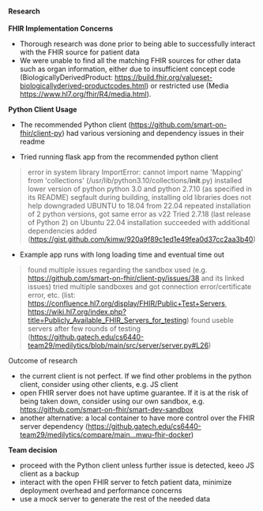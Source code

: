 #### Research

**FHIR Implementation Concerns**
- Thorough research was done prior to being able to successfully interact with the FHIR source for patient data
- We were unable to find all the matching FHIR sources for other data such as organ information, either due to insufficient concept code (BiologicallyDerivedProduct: https://build.fhir.org/valueset-biologicallyderived-productcodes.html) or restricted use (Media https://www.hl7.org/fhir/R4/media.html).

**Python Client Usage**
- The recommended Python client (https://github.com/smart-on-fhir/client-py) had various versioning and dependency issues in their readme

- Tried running flask app from the recommended python client 
> error in system library
ImportError: cannot import name 'Mapping' from 'collections' (/usr/lib/python3.10/collections/__init__.py)
> installed lower version of python
> python 3.0 and python 2.7.10 (as specified in its README)
> segfault during building, installing old libraries does not help
> downgraded UBUNTU to 18.04 from 22.04
> repeated installation of 2 python versions, got same error as v22
> Tried 2.7.18 (last release of Python 2) on Ubuntu 22.04
> installation succeeded with additional dependencies added (https://gist.github.com/kimw/920a9f89c1ed1e49fea0d37cc2aa3b40)
 
- Example app runs with long loading time and eventual time out
> found multiple issues regarding the sandbox used (e.g. https://github.com/smart-on-fhir/client-py/issues/38 and its linked issues)
> tried multiple sandboxes and got connection error/certificate error, etc. (list: https://confluence.hl7.org/display/FHIR/Public+Test+Servers, https://wiki.hl7.org/index.php?title=Publicly_Available_FHIR_Servers_for_testing)
> found useble servers after few rounds of testing (https://github.gatech.edu/cs6440-team29/medilytics/blob/main/src/server/server.py#L26)
 
Outcome of research
- the current client is not perfect. If we find other problems in the python client, consider using other clients, e.g. JS client 
- open FHIR server does not have uptime guarantee. If it is at the risk of being taken down, consider using our own sandbox, e.g. https://github.com/smart-on-fhir/smart-dev-sandbox
- another alternative: a local container to have more control over the FHIR server dependency (https://github.gatech.edu/cs6440-team29/medilytics/compare/main...mwu-fhir-docker)

**Team decision**
- proceed with the Python client unless further issue is detected, keeo JS client as a backup
- interact with the open FHIR server to fetch patient data, minimize deployment overhead and performance concerns 
- use a mock server to generate the rest of the needed data
